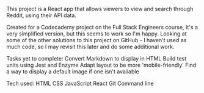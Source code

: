 This project is a React app that allows viewers to view and search through Reddit, using their API data.

Created for a Codecademy project on the Full Stack Engineers course, It's a very simplified version, but this seems to work so I'm happy.
Looking at some of the other solutions to this project on GitHub - I haven't used as much code, so I may revisit this later and do some additional work.

Tasks yet to complete:
Convert Markdown to display in HTML
Build test units using Jest and Enzyme
Adapt layout to be more 'mobile-friendly'
Find a way to display a default image if one isn't available

Tech used:
HTML
CSS
JavaScript
React
Git
Command line